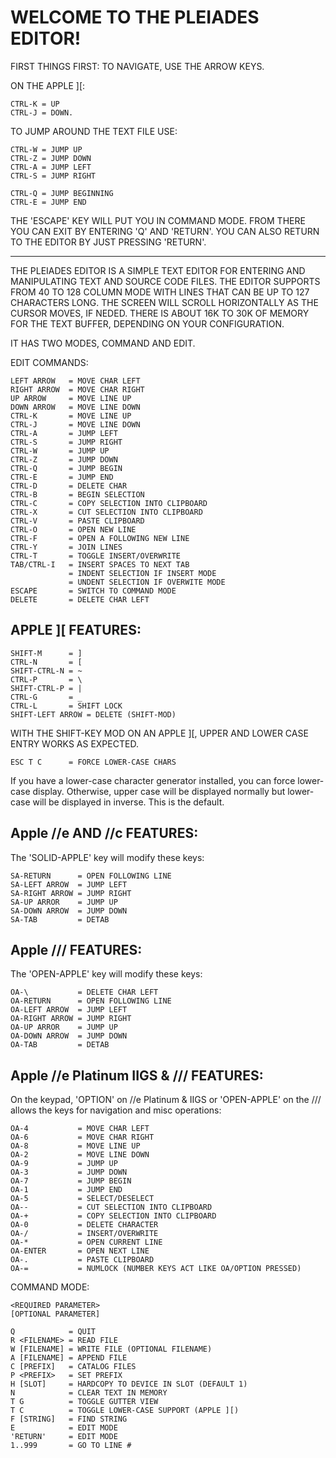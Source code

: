 WELCOME TO THE PLEIADES EDITOR!
===============================

FIRST THINGS FIRST:
TO NAVIGATE, USE THE ARROW KEYS.

ON THE APPLE ][:

    CTRL-K = UP
    CTRL-J = DOWN.

TO JUMP AROUND THE TEXT FILE USE:

    CTRL-W = JUMP UP
    CTRL-Z = JUMP DOWN
    CTRL-A = JUMP LEFT
    CTRL-S = JUMP RIGHT

    CTRL-Q = JUMP BEGINNING
    CTRL-E = JUMP END

THE 'ESCAPE' KEY WILL PUT YOU IN
COMMAND MODE.  FROM THERE YOU CAN
EXIT BY ENTERING 'Q' AND 'RETURN'.
YOU CAN ALSO RETURN TO THE EDITOR BY
JUST PRESSING 'RETURN'.

-------------------------------------------------------------------------

THE PLEIADES EDITOR IS A SIMPLE TEXT EDITOR FOR ENTERING AND MANIPULATING
TEXT AND SOURCE CODE FILES. THE EDITOR SUPPORTS FROM 40 TO 128 COLUMN MODE
WITH LINES THAT CAN BE UP TO 127 CHARACTERS LONG. THE SCREEN WILL SCROLL
HORIZONTALLY AS THE CURSOR MOVES, IF NEDED. THERE IS ABOUT 16K TO 30K OF
MEMORY FOR THE TEXT BUFFER, DEPENDING ON YOUR CONFIGURATION.

IT HAS TWO MODES, COMMAND AND EDIT.

EDIT COMMANDS:

    LEFT ARROW   = MOVE CHAR LEFT
    RIGHT ARROW  = MOVE CHAR RIGHT
    UP ARROW     = MOVE LINE UP
    DOWN ARROW   = MOVE LINE DOWN
    CTRL-K       = MOVE LINE UP
    CTRL-J       = MOVE LINE DOWN
    CTRL-A       = JUMP LEFT
    CTRL-S       = JUMP RIGHT
    CTRL-W       = JUMP UP
    CTRL-Z       = JUMP DOWN
    CTRL-Q       = JUMP BEGIN
    CTRL-E       = JUMP END
    CTRL-D       = DELETE CHAR
    CTRL-B       = BEGIN SELECTION
    CTRL-C       = COPY SELECTION INTO CLIPBOARD
    CTRL-X       = CUT SELECTION INTO CLIPBOARD
    CTRL-V       = PASTE CLIPBOARD
    CTRL-O       = OPEN NEW LINE
    CTRL-F       = OPEN A FOLLOWING NEW LINE
    CTRL-Y       = JOIN LINES
    CTRL-T       = TOGGLE INSERT/OVERWRITE
    TAB/CTRL-I   = INSERT SPACES TO NEXT TAB
                 = INDENT SELECTION IF INSERT MODE
                 = UNDENT SELECTION IF OVERWITE MODE
    ESCAPE       = SWITCH TO COMMAND MODE
    DELETE       = DELETE CHAR LEFT

  APPLE ][ FEATURES:
  ------------------

    SHIFT-M      = ]
    CTRL-N       = [
    SHIFT-CTRL-N = ~
    CTRL-P       = \
    SHIFT-CTRL-P = |
    CTRL-G       = _
    CTRL-L       = SHIFT LOCK
    SHIFT-LEFT ARROW = DELETE (SHIFT-MOD)

  WITH THE SHIFT-KEY MOD ON AN APPLE ][, UPPER AND LOWER CASE ENTRY WORKS
  AS EXPECTED.

    ESC T C      = FORCE LOWER-CASE CHARS

  If you have a lower-case character generator installed, you can force
  lower-case display.  Otherwise, upper case will be displayed normally
  but lower-case will be displayed in inverse.  This is the default.

  Apple //e AND //c FEATURES:
  ---------------------------

  The 'SOLID-APPLE' key will modify these keys:

    SA-RETURN      = OPEN FOLLOWING LINE
    SA-LEFT ARROW  = JUMP LEFT
    SA-RIGHT ARROW = JUMP RIGHT
    SA-UP ARROR    = JUMP UP
    SA-DOWN ARROW  = JUMP DOWN
    SA-TAB         = DETAB

  Apple /// FEATURES:
  -------------------

  The 'OPEN-APPLE' key will modify these keys:

    OA-\           = DELETE CHAR LEFT
    OA-RETURN      = OPEN FOLLOWING LINE
    OA-LEFT ARROW  = JUMP LEFT
    OA-RIGHT ARROW = JUMP RIGHT
    OA-UP ARROR    = JUMP UP
    OA-DOWN ARROW  = JUMP DOWN
    OA-TAB         = DETAB

  Apple //e Platinum IIGS & /// FEATURES:
  ---------------------------------------

  On the keypad, 'OPTION' on //e Platinum & IIGS
  or 'OPEN-APPLE' on the /// allows the keys for
  navigation and misc operations:

    OA-4           = MOVE CHAR LEFT
    OA-6           = MOVE CHAR RIGHT
    OA-8           = MOVE LINE UP
    OA-2           = MOVE LINE DOWN
    OA-9           = JUMP UP
    OA-3           = JUMP DOWN
    OA-7           = JUMP BEGIN
    OA-1           = JUMP END
    OA-5           = SELECT/DESELECT
    OA--           = CUT SELECTION INTO CLIPBOARD
    OA-+           = COPY SELECTION INTO CLIPBOARD
    OA-0           = DELETE CHARACTER
    OA-/           = INSERT/OVERWRITE
    OA-*           = OPEN CURRENT LINE
    OA-ENTER       = OPEN NEXT LINE
    OA-.           = PASTE CLIPBOARD
    OA-=           = NUMLOCK (NUMBER KEYS ACT LIKE OA/OPTION PRESSED)

COMMAND MODE:

    <REQUIRED PARAMETER>
    [OPTIONAL PARAMETER]

    Q            = QUIT
    R <FILENAME> = READ FILE
    W [FILENAME] = WRITE FILE (OPTIONAL FILENAME)
    A [FILENAME] = APPEND FILE
    C [PREFIX]   = CATALOG FILES
    P <PREFIX>   = SET PREFIX
    H [SLOT]     = HARDCOPY TO DEVICE IN SLOT (DEFAULT 1)
    N            = CLEAR TEXT IN MEMORY
    T G          = TOGGLE GUTTER VIEW
    T C          = TOGGLE LOWER-CASE SUPPORT (APPLE ][)
    F [STRING]   = FIND STRING
    E            = EDIT MODE
    'RETURN'     = EDIT MODE
    1..999       = GO TO LINE #
    